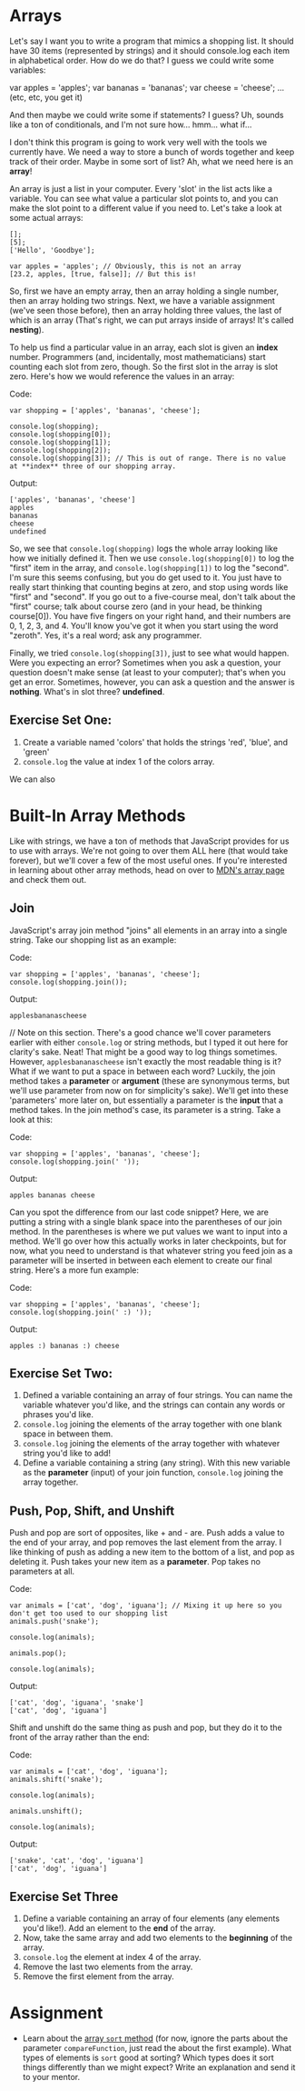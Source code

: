 # Arrays

Let's say I want you to write a program that mimics a shopping list. It should have 30 items (represented by strings) and it should console.log each item in alphabetical order. How do we do that? I guess we could write some variables:

var apples = 'apples';
var bananas = 'bananas';
var cheese = 'cheese';
... (etc, etc, you get it)

And then maybe we could write some if statements? I guess? Uh, sounds like a ton of conditionals, and I'm not sure how... hmm... what if...

I don't think this program is going to work very well with the tools we currently have. We need a way to store a bunch of words together and keep track of their order. Maybe in some sort of list? Ah, what we need here is an **array**!

An array is just a list in your computer. Every 'slot' in the list acts like a variable. You can see what value a particular slot points to, and you can make the slot point to a different value if you need to. Let's take a look at some actual arrays:

```
[];
[5];
['Hello', 'Goodbye'];

var apples = 'apples'; // Obviously, this is not an array
[23.2, apples, [true, false]]; // But this is!
```

So, first we have an empty array, then an array holding a single number, then an array holding two strings. Next, we have a variable assignment (we've seen those before), then an array holding three values, the last of which is an array (That's right, we can put arrays inside of arrays! It's called **nesting**).

To help us find a particular value in an array, each slot is given an **index** number. Programmers (and, incidentally, most mathematicians) start counting each slot from zero, though. So the first slot in the array is slot zero. Here's how we would reference the values in an array:

Code:
```
var shopping = ['apples', 'bananas', 'cheese'];

console.log(shopping);
console.log(shopping[0]);
console.log(shopping[1]);
console.log(shopping[2]);
console.log(shopping[3]); // This is out of range. There is no value at **index** three of our shopping array.
```

Output:
```
['apples', 'bananas', 'cheese']
apples
bananas
cheese
undefined
```

So, we see that `console.log(shopping)` logs the whole array looking like how we initially defined it. Then we use `console.log(shopping[0])` to log the "first" item in the array, and `console.log(shopping[1])` to log the "second". I'm sure this seems confusing, but you do get used to it. You just have to really start thinking that counting begins at zero, and stop using words like "first" and "second".  If you go out to a five-course meal, don't talk about the "first" course; talk about course zero (and in your head, be thinking course[0]). You have five fingers on your right hand, and their numbers are 0, 1, 2, 3, and 4. You'll know you've got it when you start using the word "zeroth". Yes, it's a real word; ask any programmer.

Finally, we tried `console.log(shopping[3])`, just to see what would happen. Were you expecting an error? Sometimes when you ask a question, your question doesn't make sense (at least to your computer); that's when you get an error. Sometimes, however, you can ask a question and the answer is **nothing**. What's in slot three? **undefined**.

## Exercise Set One:

1. Create a variable named 'colors' that holds the strings 'red', 'blue', and 'green'
2. `console.log` the value at index 1 of the colors array.

We can also 

# Built-In Array Methods

Like with strings, we have a ton of methods that JavaScript provides for us to use with arrays. We're not going to over them ALL here (that would take forever), but we'll cover a few of the most useful ones. If you're interested in learning about other array methods, head on over to [MDN's array page](https://developer.mozilla.org/en-US/docs/Web/JavaScript/Reference/Global_Objects/Array) and check them out.

## Join

JavaScript's array join method "joins" all elements in an array into a single string. Take our shopping list as an example:

Code:
```
var shopping = ['apples', 'bananas', 'cheese'];
console.log(shopping.join());
```

Output:
```
applesbananascheese
```

// Note on this section. There's a good chance we'll cover parameters earlier with either `console.log` or string methods, but I typed it out here for clarity's sake.
Neat! That might be a good way to log things sometimes. However, `applesbananascheese` isn't exactly the most readable thing is it? What if we want to put a space in between each word? Luckily, the join method takes a **parameter** or **argument** (these are synonymous terms, but we'll use parameter from now on for simplicity's sake). We'll get into these 'parameters' more later on, but essentially a parameter is the **input** that a method takes. In the join method's case, its parameter is a string. Take a look at this:

Code:
```
var shopping = ['apples', 'bananas', 'cheese'];
console.log(shopping.join(' '));
```

Output:
```
apples bananas cheese
```

Can you spot the difference from our last code snippet? Here, we are putting a string with a single blank space into the parentheses of our join method. In the parentheses is where we put values we want to input into a method. We'll go over how this actually works in later checkpoints, but for now, what you need to understand is that whatever string you feed join as a parameter will be inserted in between each element to create our final string. Here's a more fun example:

Code:
```
var shopping = ['apples', 'bananas', 'cheese'];
console.log(shopping.join(' :) '));
```

Output:
```
apples :) bananas :) cheese
```

## Exercise Set Two:
1. Defined a variable containing an array of four strings. You can name the variable whatever you'd like, and the strings can contain any words or phrases you'd like.
2. `console.log` joining the elements of the array together with one blank space in between them.
3. `console.log` joining the elements of the array together with whatever string you'd like to add!
4. Define a variable containing a string (any string). With this new variable as the **parameter** (input) of your join function, `console.log` joining the array together.

## Push, Pop, Shift, and Unshift

Push and pop are sort of opposites, like + and - are. Push adds a value to the end of your array, and pop removes the last element from the array. I like thinking of push as adding a new item to the bottom of a list, and pop as deleting it. Push takes your new item as a **parameter**. Pop takes no parameters at all.

Code:
```
var animals = ['cat', 'dog', 'iguana']; // Mixing it up here so you don't get too used to our shopping list
animals.push('snake');

console.log(animals);

animals.pop();

console.log(animals);
```

Output:
```
['cat', 'dog', 'iguana', 'snake']
['cat', 'dog', 'iguana']
```

Shift and unshift do the same thing as push and pop, but they do it to the front of the array rather than the end:

Code:
```
var animals = ['cat', 'dog', 'iguana'];
animals.shift('snake');

console.log(animals);

animals.unshift();

console.log(animals);
```

Output:
```
['snake', 'cat', 'dog', 'iguana']
['cat', 'dog', 'iguana']
```

## Exercise Set Three
1. Define a variable containing an array of four elements (any elements you'd like!). Add an element to the **end** of the array.
2. Now, take the same array and add two elements to the **beginning** of the array.
3. `console.log` the element at index 4 of the array.
3. Remove the last two elements from the array.
4. Remove the first element from the array.

# Assignment

- Learn about the [array `sort` method](https://developer.mozilla.org/en-US/docs/Web/JavaScript/Reference/Global_Objects/Array/sort) (for now, ignore the parts about the parameter `compareFunction`, just read the about the first example). What types of elements is `sort` good at sorting? Which types does it sort things differently than we might expect? Write an explanation and send it to your mentor.